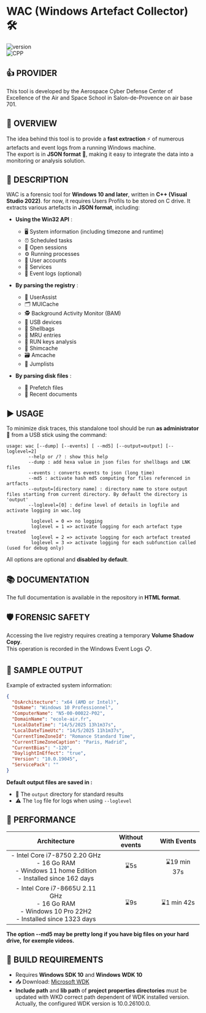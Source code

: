 # WAC (Windows Artefact Collector) 🛠️  
![version](https://img.shields.io/badge/Architecture-64bit-red)  
![CPP](https://img.shields.io/badge/Microsoft_Visual_C++-2022-blue)

## :thumbsup: PROVIDER
This tool is developed by the Aerospace Cyber ​​Defense Center of Excellence of the Air and Space School in Salon-de-Provence on air base 701.
 
## 🔎 OVERVIEW

The idea behind this tool is to provide a **fast extraction** ⚡ of numerous artefacts and event logs from a running Windows machine.  
The export is in **JSON format** 🧾, making it easy to integrate the data into a monitoring or analysis solution.

## 📄 DESCRIPTION

WAC is a forensic tool for **Windows 10 and later**, written in **C++ (Visual Studio 2022)**. 
for now, it requires Users Profils to be stored on C drive.
It extracts various artefacts in **JSON format**, including:

- **Using the Win32 API** :
  - 🖥️ System information (including timezone and runtime)
  - ⏰ Scheduled tasks  
  - 🔐 Open sessions  
  - ⚙️ Running processes  
  - 👤 User accounts  
  - 🧩 Services  
  - 📑 Event logs (optional)

- **By parsing the registry** :
  - 🧭 UserAssist  
  - 🗂️ MUICache  
  - 🕵️ Background Activity Monitor (BAM)  
  - 🔌 USB devices  
  - 🧳 Shellbags  
  - 📂 MRU entries  
  - 🚀 RUN keys analysis  
  - 🧱 Shimcache  
  - 🗃️ Amcache  
  - 🧷 Jumplists  

- **By parsing disk files** :
  - 📄 Prefetch files  
  - 📝 Recent documents

## ▶️ USAGE

To minimize disk traces, this standalone tool should be run **as administrator** 🔐 from a USB stick using the command:

```
usage: wac [--dump] [--events] [ --md5] [--output=output] [--loglevel=2]
        --help or /? : show this help
        --dump : add hexa value in json files for shellbags and LNK files
        --events : converts events to json (long time)
        --md5 : activate hash md5 computing for files referenced in artfacts
        --output=[directory name] : directory name to store output files starting from current directory. By default the directory is 'output'
        --loglevel=[0] : define level of details in logfile and activate logging in wac.log

         loglevel = 0 => no logging
         loglevel = 1 => activate logging for each artefact type treated
         loglevel = 2 => activate logging for each artefact treated
         loglevel = 3 => activate logging for each subfunction called (used for debug only)
```

All options are optional and **disabled by default**.

## 📚 DOCUMENTATION

The full documentation is available in the repository in **HTML format**.

## 🛡️ FORENSIC SAFETY

Accessing the live registry requires creating a temporary **Volume Shadow Copy**.  
This operation is recorded in the Windows Event Logs 📋.

## 🧪 SAMPLE OUTPUT

Example of extracted system information:

```json
{ 
  "OsArchitecture": "x64 (AMD or Intel)", 
  "OsName": "Windows 10 Professionnel", 
  "ComputerName": "N5-00-00022-P02", 
  "DomainName": "ecole-air.fr", 
  "LocalDateTime": "14/5/2025 13h1m37s", 
  "LocalDateTimeUtc": "14/5/2025 11h1m37s", 
  "CurrentTimeZoneId": "Romance Standard Time", 
  "CurrentTimeZoneCaption": "Paris, Madrid", 
  "CurrentBias": "-120", 
  "DaylightInEffect": "true", 
  "Version": "10.0.19045", 
  "ServicePack": "" 
}
```

**Default output files are saved in :** 
- 📁 The `output` directory for standard results  
- ⚠️ The `log` file for logs when using `--loglevel`

## 🚀 PERFORMANCE

|                              **Architecture**                              | **Without events** | **With Events** |
|:--------------------------------------------------------------------------:|:------------------:|:---------------:|
| - Intel Core i7-8750 2.20 GHz<br>- 16 Go RAM<br>- Windows 11 home Edition <br>- Installed since 162 days |         ⌛5s        |   ⌛19 min 37s   |
| - Intel Core i7-8665U 2.11 GHz<br>- 16 Go RAM<br>- Windows 10 Pro 22H2<br>- Installed since 1323 days  |         ⌛9s        |   ⌛1 min 42s   |
 
**The option --md5 may be pretty long if you have big files on your hard drive, for exemple videos.** 

## 🧰 BUILD REQUIREMENTS

- Requires **Windows SDK 10** and **Windows WDK 10**  
- 📥 Download: [Microsoft WDK](https://learn.microsoft.com/en-us/windows-hardware/drivers/download-the-wdk)
- **Include path** and **lib path** of **project properties directories** must be updated with WKD correct path dependent of WDK installed version. Actually, the configured WDK version is 10.0.26100.0.
